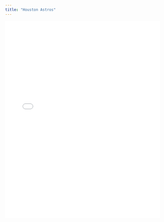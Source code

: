 ```yaml
---
title: "Houston Astros"
---
```



<iframe id="igraph" scrolling="no" style="border:none;" seamless="seamless" src="/plots/HOU.html" height="640" width="100%"></iframe>